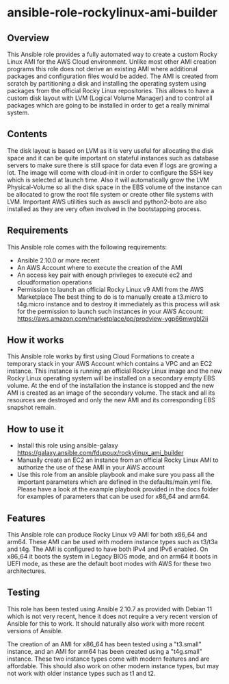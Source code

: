 # ansible-role-rockylinux-ami-builder

## Overview
This Ansible role provides a fully automated way to create a custom Rocky Linux
AMI for the AWS Cloud environment. Unlike most other AMI creation programs this
role does not derive an existing AMI where additional packages and configuration
files would be added. The AMI is created from scratch by partitioning a disk and
installing the operating system using packages from the official Rocky Linux
repositories. This allows to have a custom disk layout with LVM (Logical Volume
Manager) and to control all packages which are going to be installed in order to
get a really minimal system.

## Contents
The disk layout is based on LVM as it is very useful for allocating the disk
space and it can be quite important on stateful instances such as database
servers to make sure there is still space for data even if logs are growing a
lot. The image will come with cloud-init in order to configure the SSH key which
is selected at launch time. Also it will automatically grow the LVM
Physical-Volume so all the disk space in the EBS volume of the instance can be
allocated to grow the root file system or create other file systems with LVM.
Important AWS utilities such as awscli and python2-boto are also installed as
they are very often involved in the bootstapping process.

## Requirements
This Ansible role comes with the following requirements:
   * Ansible 2.10.0 or more recent
   * An AWS Account where to execute the creation of the AMI
   * An access key pair with enough privileges to execute ec2 and cloudformation
     operations
   * Permission to launch an official Rocky Linux v9 AMI from the AWS Marketplace
     The best thing to do is to manually create a t3.micro to t4g.micro instance
     and to destroy it immediately as this process will ask for the permission to
     launch such instances in your AWS Account:
     https://aws.amazon.com/marketplace/pp/prodview-ygp66mwgbl2ii

## How it works
This Ansible role works by first using Cloud Formations to create a temporary
stack in your AWS Account which contains a VPC and an EC2 instance. This
instance is running an official Rocky Linux image and the new Rocky Linux
operating system will be installed on a secondary empty EBS volume. At the end
of the installation the instance is stopped and the new AMI is created as an
image of the secondary volume. The stack and all its resources are destroyed
and only the new AMI and its corresponding EBS snapshot remain.

## How to use it
   * Install this role using ansible-galaxy
     https://galaxy.ansible.com/fdupoux/rockylinux_ami_builder
   * Manually create an EC2 an instance from an official Rocky Linux AMI to
     authorize the use of these AMI in your AWS account
   * Use this role from an ansible playbook and make sure you pass all the
     important parameters which are defined in the defaults/main.yml file.
     Please have a look at the example playbook provided in the docs folder
     for examples of parameters that can be used for x86_64 and arm64.

## Features
This Ansible role can produce Rocky Linux v9 AMI for both x86_64 and arm64.
These AMI can be used with modern instance types such as t3/t3a and t4g.
The AMI is configured to have both IPv4 and IPv6 enabled. On x86_64
it boots the system in Legacy BIOS mode, and on arm64 it boots in UEFI mode,
as these are the default boot modes with AWS for these two architectures.

## Testing
This role has been tested using Ansible 2.10.7 as provided with Debian 11
which is not very recent, hence it does not require a very recent version
of Ansible for this to work. It should naturally also work with more recent
versions of Ansible.

The creation of an AMI for x86_64 has been tested using a "t3.small" instance,
and an AMI for arm64 has been created using a "t4g.small" instance. These two
instance types come with modern features and are affordable. This should also
work on other modern instance types, but may not work with older instance
types such as t1 and t2.
